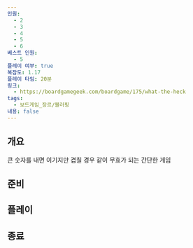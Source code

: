 ```yaml
---
인원:
  - 2
  - 3
  - 4
  - 5
  - 6
베스트 인원:
  - 5
플레이 여부: true
복잡도: 1.17
플레이 타임: 20분
링크:
  - https://boardgamegeek.com/boardgame/175/what-the-heck
tags:
  - 보드게임_장르/블러핑
내용: false
---
```

## 개요
큰 숫자를 내면 이기지만 겹칠 경우 같이 무효가 되는 간단한 게임
## 준비
## 플레이
## 종료